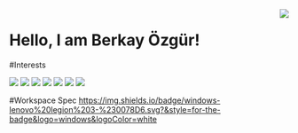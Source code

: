 <img align='right' src="https://github-readme-stats.vercel.app/api?username=brkyzgr&show_icons=true">

# Hello, I am Berkay Özgür! 
#Interests

![](https://img.shields.io/badge/c%23%20-%23239120.svg?&style=for-the-badge&logo=c-sharp&logoColor=white)
![](https://img.shields.io/badge/python-%233776AB.svg?&style=for-the-badge&logo=python&logoColor=white)
![](https://img.shields.io/badge/html5%20-%23E34F26.svg?&style=for-the-badge&logo=html5&logoColor=white)
![](https://img.shields.io/badge/django%20-%23092E20.svg?&style=for-the-badge&logo=django&logoColor=white)
![](https://img.shields.io/badge/MongoDB-%234ea94b.svg?&style=for-the-badge&logo=mongodb&logoColor=white)
![](https://img.shields.io/badge/sqlite-%2307405e.svg?&style=for-the-badge&logo=sqlite&logoColor=white)
![](https://img.shields.io/badge/unity%20-%23100000.svg?&style=for-the-badge&logo=unity&logoColor=white)

#Workspace Spec 
https://img.shields.io/badge/windows-lenovo%20legion%203-%230078D6.svg?&style=for-the-badge&logo=windows&logoColor=white
